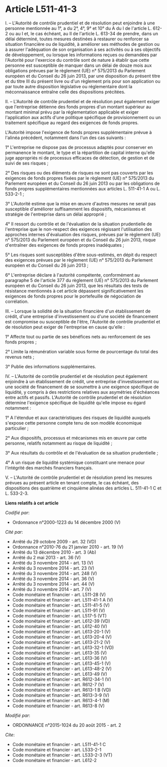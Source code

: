 # Article L511-41-3

I. – L'Autorité de contrôle prudentiel et de résolution peut enjoindre à une personne mentionnée au 1°, a du 2°, 4°, 9° et
10° du A du I de l'article L. 612-2 ou au I et, le cas échéant, au II de l'article L. 613-34 de prendre, dans un délai
déterminé, toutes mesures destinées à restaurer ou renforcer sa situation financière ou de liquidité, à améliorer ses
méthodes de gestion ou à assurer l'adéquation de son organisation à ses activités ou à ses objectifs de développement, ou
lorsque les informations reçues ou demandées par l'Autorité pour l'exercice du contrôle sont de nature à établir que cette
personne est susceptible de manquer dans un délai de douze mois aux obligations prévues par le règlement (UE) n° 575/2013 du
Parlement européen et du Conseil du 26 juin 2013, par une disposition du présent titre et du titre III du présent livre ou
d'un règlement pris pour son application ou par toute autre disposition législative ou réglementaire dont la méconnaissance
entraîne celle des dispositions précitées.

II. – L'Autorité de contrôle prudentiel et de résolution peut également exiger que l'entreprise détienne des fonds propres
d'un montant supérieur au montant minimal prévu par la réglementation applicable et exiger l'application aux actifs d'une
politique spécifique de provisionnement ou un traitement spécifique au regard des exigences de fonds propres.

L'Autorité impose l'exigence de fonds propres supplémentaire prévue à l'alinéa précédent, notamment dans l'un des cas
suivants :

1° L'entreprise ne dispose pas de processus adaptés pour conserver en permanence le montant, le type et la répartition de
capital interne qu'elle juge appropriés ni de processus efficaces de détection, de gestion et de suivi de ses risques ;

2° Des risques ou des éléments de risques ne sont pas couverts par les exigences de fonds propres fixées par le règlement
(UE) n° 575/2013 du Parlement européen et du Conseil du 26 juin 2013 ou par les obligations de fonds propres supplémentaires
mentionnées aux articles L. 511-41-1 A ou L. 533-2-1 ;

3° L'Autorité estime que la mise en œuvre d'autres mesures ne serait pas susceptible d'améliorer suffisamment les
dispositifs, mécanismes et stratégie de l'entreprise dans un délai approprié ;

4° Il ressort du contrôle et de l'évaluation de la situation prudentielle de l'entreprise que le non-respect des exigences
régissant l'utilisation des approches internes d'évaluation des risques, prévues par le règlement (UE) n° 575/2013 du
Parlement européen et du Conseil du 26 juin 2013, risque d'entraîner des exigences de fonds propres inadéquates ;

5° Les risques sont susceptibles d'être sous-estimés, en dépit du respect des exigences prévues par le règlement (UE) n°
575/2013 du Parlement européen et du Conseil du 26 juin 2013 ;

6° L'entreprise déclare à l'autorité compétente, conformément au paragraphe 5 de l'article 377 du règlement (UE) n° 575/2013
du Parlement européen et du Conseil du 26 juin 2013, que les résultats des tests de résistance mentionnés à cet article
dépassent significativement les exigences de fonds propres pour le portefeuille de négociation de corrélation.

III. – Lorsque la solidité de la situation financière d'un établissement de crédit, d'une entreprise d'investissement ou
d'une société de financement est compromise ou susceptible de l'être, l'Autorité de contrôle prudentiel et de résolution peut
exiger de l'entreprise en cause qu'elle :

1° Affecte tout ou partie de ses bénéfices nets au renforcement de ses fonds propres ;

2° Limite la rémunération variable sous forme de pourcentage du total des revenus nets ;

3° Publie des informations supplémentaires.

IV. – L'Autorité de contrôle prudentiel et de résolution peut également enjoindre à un établissement de crédit, une
entreprise d'investissement ou une société de financement de se soumettre à une exigence spécifique de liquidité, y compris à
des restrictions relatives aux asymétries d'échéances entre actifs et passifs. L'Autorité de contrôle prudentiel et de
résolution détermine l'exigence spécifique de liquidité qu'elle impose eu égard notamment :

1° A l'étendue et aux caractéristiques des risques de liquidité auxquels s'expose cette personne compte tenu de son modèle
économique particulier ;

2° Aux dispositifs, processus et mécanismes mis en œuvre par cette personne, relatifs notamment au risque de liquidité ;

3° Aux résultats du contrôle et de l'évaluation de sa situation prudentielle ;

4° A un risque de liquidité systémique constituant une menace pour l'intégrité des marchés financiers français.

V. – L'Autorité de contrôle prudentiel et de résolution prend les mesures prévues au présent article en tenant compte, le cas
échéant, des dispositions des quatrième et cinquième alinéas des articles L. 511-41-1 C et L. 533-2-3.

**Liens relatifs à cet article**

_Codifié par_:

  - Ordonnance n°2000-1223 du 14 décembre 2000 (V)

_Cité par_:

  - Arrêté du 29 octobre 2009 - art. 32 (VD)
  - Ordonnance n°2010-76 du 21 janvier 2010 - art. 19 (V)
  - Arrêté du 13 décembre 2010 - art. 3 (Ab)
  - Arrêté du 2 mai 2013 - art. 36 (V)
  - Arrêté du 3 novembre 2014 - art. 13 (V)
  - Arrêté du 3 novembre 2014 - art. 23 (V)
  - Arrêté du 3 novembre 2014 - art. 248 (V)
  - Arrêté du 3 novembre 2014 - art. 36 (V)
  - Arrêté du 3 novembre 2014 - art. 44 (V)
  - Arrêté du 3 novembre 2014 - art. 7 (V)
  - Code monétaire et financier - art. L511-28 (V)
  - Code monétaire et financier - art. L511-41-1 A (V)
  - Code monétaire et financier - art. L511-41-5 (V)
  - Code monétaire et financier - art. L511-91 (V)
  - Code monétaire et financier - art. L517-5 (VT)
  - Code monétaire et financier - art. L612-39 (VD)
  - Code monétaire et financier - art. L612-40 (V)
  - Code monétaire et financier - art. L613-20-1 (V)
  - Code monétaire et financier - art. L613-20-4 (V)
  - Code monétaire et financier - art. L613-21-2 (V)
  - Code monétaire et financier - art. L613-32-1 (VD)
  - Code monétaire et financier - art. L613-35 (V)
  - Code monétaire et financier - art. L613-36 (V)
  - Code monétaire et financier - art. L613-45-1 (V)
  - Code monétaire et financier - art. L613-48-2 (V)
  - Code monétaire et financier - art. L613-49 (V)
  - Code monétaire et financier - art. R612-34-1 (V)
  - Code monétaire et financier - art. R612-7 (V)
  - Code monétaire et financier - art. R613-1 B (VD)
  - Code monétaire et financier - art. R613-3-9 (V)
  - Code monétaire et financier - art. R613-4-1 (M)
  - Code monétaire et financier - art. R613-8 (V)

_Modifié par_:

  - ORDONNANCE n°2015-1024 du 20 août 2015 - art. 2

_Cite_:

  - Code monétaire et financier - art. L511-41-1 C
  - Code monétaire et financier - art. L533-2-1
  - Code monétaire et financier - art. L533-2-3 (VT)
  - Code monétaire et financier - art. L612-2
